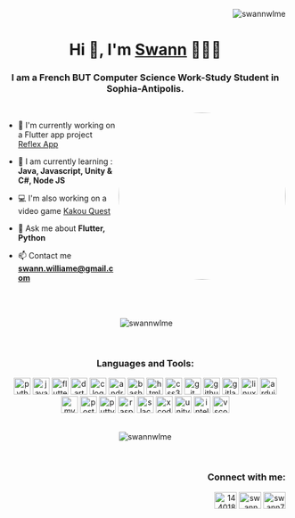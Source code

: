 <p align="right"> <img src="https://komarev.com/ghpvc/?username=swannwlme&label=Profile%20views&color=0e75b6&style=flat" alt="swannwlme" /> </p>
<h1 align="center">Hi 👋, I'm  <a href="https://github.com/swannwlme">Swann</a> 🧑🏻‍💻</h1>
<h3 align="center">I am a French BUT Computer Science Work-Study Student in Sophia-Antipolis.</h3>
</br>

  <img align="right" alt="GIF" src="https://github.com/abhisheknaiidu/abhisheknaiidu/blob/master/code.gif?raw=true" width="300" style="border-radius:50%"/>

- 🔭 I'm currently working on a Flutter app project [Reflex App](####################)

- 🌱 I am currently learning : **Java, Javascript, Unity & C#, Node JS**

- 💻 I'm also working on a video game [Kakou Quest](https://github.com/Hc-Sky/SAE-Rogue-Like)

- 💬 Ask me about **Flutter, Python**

- 📫 Contact me **swann.williame@gmail.com**

</br>
</br>

<p align="center">&nbsp;<img align="center" src="https://github-readme-stats.vercel.app/api?username=swannwlme&theme=tokyonight&hide_border=false&include_all_commits=false&count_private=false" alt="swannwlme" /></p>

</br>

<h3 align="center">Languages and Tools:</h3>
<div align="center">
  <img src="https://cdn.jsdelivr.net/gh/devicons/devicon/icons/python/python-original.svg" height="30" alt="python logo"  />
 
  <img src="https://cdn.jsdelivr.net/gh/devicons/devicon/icons/java/java-original.svg" height="30" alt="java logo"  />
 
  <img src="https://cdn.jsdelivr.net/gh/devicons/devicon/icons/flutter/flutter-original.svg" height="30" alt="flutter logo"  />
 
  <img src="https://cdn.jsdelivr.net/gh/devicons/devicon/icons/dart/dart-original.svg" height="30" alt="dart logo"  />
 
  <img src="https://cdn.jsdelivr.net/gh/devicons/devicon/icons/c/c-original.svg" height="30" alt="c logo"  />
 
  <img src="https://cdn.jsdelivr.net/gh/devicons/devicon/icons/androidstudio/androidstudio-original.svg" height="30" alt="androidstudio logo"  />
 
  <img src="https://cdn.jsdelivr.net/gh/devicons/devicon/icons/bash/bash-original.svg" height="30" alt="bash logo"  />
 
  <img src="https://cdn.jsdelivr.net/gh/devicons/devicon/icons/html5/html5-original.svg" height="30" alt="html5 logo"  />
 
  <img src="https://cdn.jsdelivr.net/gh/devicons/devicon/icons/css3/css3-original.svg" height="30" alt="css3 logo"  />
 
  <img src="https://cdn.jsdelivr.net/gh/devicons/devicon/icons/git/git-original.svg" height="30" alt="git logo"  />
 
  <img src="https://cdn.jsdelivr.net/gh/devicons/devicon/icons/github/github-original.svg" height="30" alt="github logo"  />
 
  <img src="https://cdn.jsdelivr.net/gh/devicons/devicon/icons/gitlab/gitlab-original.svg" height="30" alt="gitlab logo"  />
 
  <img src="https://cdn.jsdelivr.net/gh/devicons/devicon/icons/linux/linux-original.svg" height="30" alt="linux logo"  />
 
  <img src="https://cdn.jsdelivr.net/gh/devicons/devicon/icons/arduino/arduino-original.svg" height="30" alt="arduino logo"  />
 
  <img src="https://cdn.jsdelivr.net/gh/devicons/devicon/icons/mysql/mysql-original.svg" height="30" alt="mysql logo"  />
 
  <img src="https://cdn.jsdelivr.net/gh/devicons/devicon/icons/postgresql/postgresql-original.svg" height="30" alt="postgresql logo"  />
 
  <img src="https://cdn.jsdelivr.net/gh/devicons/devicon/icons/putty/putty-original.svg" height="30" alt="putty logo"  />
 
  <img src="https://cdn.jsdelivr.net/gh/devicons/devicon/icons/raspberrypi/raspberrypi-original.svg" height="30" alt="raspberrypi logo"  />
 
  <img src="https://cdn.jsdelivr.net/gh/devicons/devicon/icons/slack/slack-original.svg" height="30" alt="slack logo"  />
 
  <img src="https://cdn.jsdelivr.net/gh/devicons/devicon/icons/xcode/xcode-original.svg" height="30" alt="xcode logo"  />
 
  <img src="https://cdn.jsdelivr.net/gh/devicons/devicon/icons/unity/unity-original.svg" height="30" alt="unity logo"  />
 
  <img src="https://cdn.jsdelivr.net/gh/devicons/devicon/icons/intellij/intellij-original.svg" height="30" alt="intellij logo"  />
 
  <img src="https://cdn.jsdelivr.net/gh/devicons/devicon/icons/vscode/vscode-original.svg" height="30" alt="vscode logo"  />
</div>

</br>

<p align="center"><img align="center" src="https://github-readme-streak-stats.herokuapp.com/?user=swannwlme&theme=tokyonight&hide_border=false" alt="swannwlme" /></p>

</br>

<h3 align="right">Connect with me:</h3>
<p align="right">
<a href="https://stackoverflow.com/users/14401820" target="blank"><img align="center" src="https://raw.githubusercontent.com/rahuldkjain/github-profile-readme-generator/master/src/images/icons/Social/stack-overflow.svg" alt="14401820" height="30" width="40" /></a>
<a href="https://instagram.com/swann.wlm" target="blank"><img align="center" src="https://raw.githubusercontent.com/rahuldkjain/github-profile-readme-generator/master/src/images/icons/Social/instagram.svg" alt="swann.wlm" height="30" width="40" /></a>
<a href="https://www.youtube.com/c/swann7343" target="blank"><img align="center" src="https://raw.githubusercontent.com/rahuldkjain/github-profile-readme-generator/master/src/images/icons/Social/youtube.svg" alt="swann7343" height="30" width="40" /></a>
</p>

